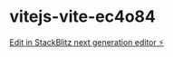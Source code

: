 # vitejs-vite-ec4o84

[Edit in StackBlitz next generation editor ⚡️](https://stackblitz.com/~/github.com/darsh1103/vitejs-vite-ec4o84)